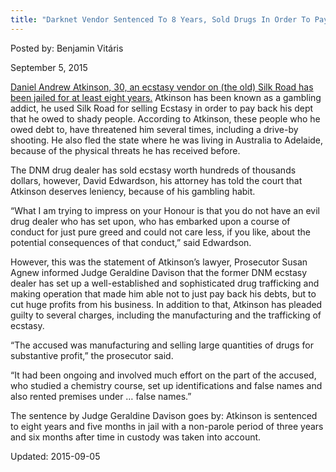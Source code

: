 ```yaml
---
title: "Darknet Vendor Sentenced To 8 Years, Sold Drugs In Order To Pay Back A Debt"
---
```


Posted by: Benjamin Vitáris 

<span>September 5, 2015</span>


<p><a href="http://www.couriermail.com.au/news/national/gambling-addict-daniel-andrew-atkinson-jailed-for-selling-drugs-on-the-dark-web/story-fnii5yv5-1227509794163">Daniel Andrew Atkinson, 30, an ecstasy vendor on (the old) Silk Road has been jailed for at least eight years.</a> Atkinson has been known as a gambling addict, he used Silk Road for selling Ecstasy in order to pay back his dept that he owed to shady people. According to Atkinson, these people who he owed debt to, have threatened him several times, including a drive-by shooting. He also fled the state where he was living in Australia to Adelaide, because of the physical threats he has received before.</p>
<p>The DNM drug dealer has sold ecstasy worth hundreds of thousands dollars, however, David Edwardson, his attorney has told the court that Atkinson deserves leniency, because of his gambling habit.</p>
<p>“What I am trying to impress on your Honour is that you do not have an evil drug dealer who has set upon, who has embarked upon a course of conduct for just pure greed and could not care less, if you like, about the potential consequences of that conduct,” said Edwardson.</p>
<p>However, this was the statement of Atkinson’s lawyer, Prosecutor Susan Agnew informed Judge Geraldine Davison that the former DNM ecstasy dealer has set up a well-established and sophisticated drug trafficking and making operation that made him able not to just pay back his debts, but to cut huge profits from his business. In addition to that, Atkinson has pleaded guilty to several charges, including the manufacturing and the trafficking of ecstasy.</p>
<p>“The accused was manufacturing and selling large quantities of drugs for substantive profit,” the prosecutor said.</p>
<p>“It had been ongoing and involved much effort on the part of the accused, who studied a chemistry course, set up identifications and false names and also rented premises under &#8230; false names.”</p>
<p>The sentence by Judge Geraldine Davison goes by: Atkinson is sentenced to eight years and five months in jail with a non-parole period of three years and six months after time in custody was taken into account.</p>

Updated: 2015-09-05

    
